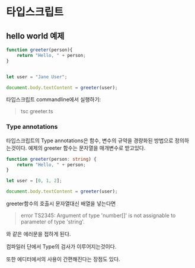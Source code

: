 # 타입스크립트

## hello world 예제

```ts
function greeter(person){
    return "Hello, " + person;
}


let user = "Jane User";

document.body.textContent = greeter(user);
```

타입스크립트 commandline에서 실행하기:
> tsc greeter.ts

### Type annotations
타입스크립트의 Type annotations은 함수, 변수의 규약을 경량화된 방법으로 정의하는것이다. 예제의 greeter 함수는 문자열을 매개변수로 받고있다.

```ts
function greeter(person: string) {
    return "Hello, " + person;
}

let user = [0, 1, 2];

document.body.textContent = greeter(user);
```

greeter함수의 호출시 문자열대신 배열을 넣는다면 

> error TS2345: Argument of type 'number[]' is not assignable to parameter of type 'string'.

와 같은 에러문을 접하게 된다.

컴파일러 단에서 Type의 검사가 이루어지는것이다.

또한 에디터에서의 사용이 간편해진다는 장점도 있다.


